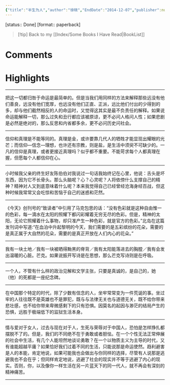 ```yaml
---
{"title":"半生为人","author":"徐晓","EndDate":"2014-12-07","publisher":null,"dg-publish":true,"permalink":"/BookNotes/半生为人/","dgPassFrontmatter":true,"noteIcon":""}
---
```


[status:: Done]
[format:: paperback]

>[!tip] Back to my [[Index/Some Books I Have Read\|BookList]]

# Comments

# Highlights

---
把这一切都归咎于命运是最简单的。但是当我们用同样的方法来解释那些远没有他们善良，远没有他们宽厚，也远没有他们正直、正派，远比他们付出的少得到的多，却与他们截然相反的人的命运时，又觉得这其实是最不负责任的解释。如果说命运能解释一切，那么过失和丑行都应该被原谅，更不必问人格问人性；如果悲剧是必然是绝对的，那么反思和内省都多余，更不必问历史问社会。

---
信仰和真理是不能等同的。真理是金，或许要靠几代人的牺牲才能显现出耀眼的光芒；而信仰—信念—理想，也许还有宗教，则是盐，是生活中须臾不可缺少的。一凡的信仰是真理，或者更接近真理吗？似乎都不重要。不能苛求每个人都真理在握，但愿每个人都信仰在心。

---
小时候我父亲的终生好友陈伯伯对我说过一句话我始终记在心里，他说：舌头是坏东西，因为它不长骨头。那么头脑呢？心？心灵呢？人将依傍什么支撑自己的精神？精神对人又到底意味着什么呢？本来我觉得自己已经曾经沧海身经百战，但这种时候我常常又会吃惊和苦恼于自己的迷惑和茫然。

---
《今天》创刊号的“致读者”中引用了马克包思的话：“没有色彩就是这种自由惟一的色彩，每一滴水在太阳的照耀下都闪彩耀着无穷无尽的色彩。但是，精神的太阳，无论它照耀着什么事物，却只准产生一种色彩，就是官方的色彩。”北岛在这篇发刊词中写道:“在血泊中升起黎明的今天，我们需要的是五彩缤纷的花朵，需要的是真正属于大自然的花朵，需要的是真正开放在人们内心的花朵。”

---
我有一块土地／我有一块被晒得黝黑的脊背／我有太阳能落进去的胸膛／我有会发出温暖的心脏。芒克。如果说振开写诗是在思想，那么芒克写诗则是在呼吸。

---
一个人，不管有什么样的政治见解和文学主张，只要是真诚的，是自己的，她（他）的死都是一座纪念碑。

---
在中国那个特定的时代，除了少数有信念的人，坐牢常常变为一件荒诞的事。坐过牢的人往往既不是英雄也不是罪犯，既与与法律无关也与道德无关，既不给你带来悲壮感，也不给你带来卑微感剩下的只有恐惧。因莫名的起因与渺茫的结局产生的恐惧，远胜于极端低下的监狱生活本身。

----
情与爱对于女人，过去与现在对于人，生死与荣辱对于中国人，恐怕是怎样挣扎都摆脱不了的。但是，我们的不同绝不在于勇敢或者胆怯。在一个个性无法正常伸展的社会中生活，有几个人能坦然地谈论勇敢？在一个以物质主义为主导的时代，又有谁能超越平庸？如果恰好我们过着不同的生活，只能说那是命运使然。趋利避害是人的本能，肯定地说，如果可能我也会做出与你同样的选择，尽管有人说那是逃避我也不会在乎；但同样肯定地说，逃避了社会的现实并不等于逃避了内心的现实。否则，你，以及像你一样生活在另一片蓝天下的同一代人，就不再会有深刻的精神痛苦。

---